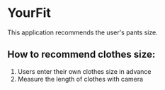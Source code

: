 # YourFit
This application recommends the user's pants size.
## How to recommend clothes size: 
1. Users enter their own clothes size in advance
2. Measure the length of clothes with camera
